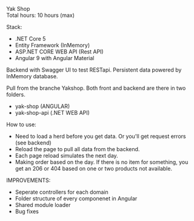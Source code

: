 Yak Shop  
Total hours: 10 hours (max)

Stack:  
- .NET Core 5  
- Entity Framework (InMemory)  
- ASP.NET CORE WEB API (Rest API)  
- Angular 9 with Angular Material  

Backend with Swagger UI to test RESTapi. Persistent data powered by InMemory database.

Pull from the branche Yakshop. Both front and backend are there in two folders.  
- yak-shop (ANGULAR)  
- yak-shop-api (.NET WEB API)  

How to use:  
- Need to load a herd before you get data. Or you'll get request errors (see backend)
- Reload the page to pull all data from the backend.
- Each page reload simulates the next day.
- Making order based on the day. If there is no item for something, you get an 206 or 404 based on one or two products not available.

IMPROVEMENTS:  
- Seperate controllers for each domain
- Folder structure of every componenet in Angular
- Shared module loader
- Bug fixes
